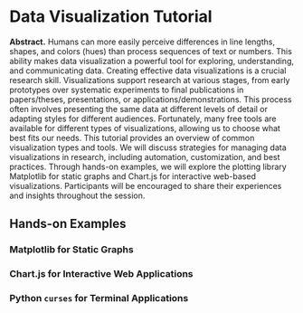 # Data Visualization Tutorial

**Abstract.** Humans can more easily perceive differences in line lengths, shapes, and colors (hues) than process sequences of text or numbers. This ability makes data visualization a powerful tool for exploring, understanding, and communicating data. Creating effective data visualizations is a crucial research skill. Visualizations support research at various stages, from early prototypes over systematic experiments to final publications in papers/theses, presentations, or applications/demonstrations. This process often involves presenting the same data at different levels of detail or adapting styles for different audiences. Fortunately, many free tools are available for different types of visualizations, allowing us to choose what best fits our needs. This tutorial provides an overview of common visualization types and tools. We will discuss strategies for managing data visualizations in research, including automation, customization, and best practices. Through hands-on examples, we will explore the plotting library Matplotlib for static graphs and Chart.js for interactive web-based visualizations. Participants will be encouraged to share their experiences and insights throughout the session.

## Hands-on Examples

### Matplotlib for Static Graphs

### Chart.js for Interactive Web Applications

### Python `curses` for Terminal Applications

